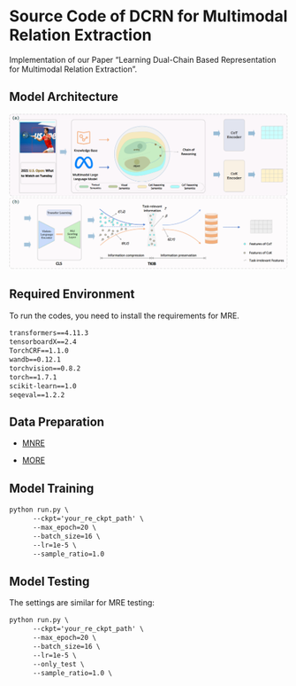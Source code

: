 # Source Code of DCRN for Multimodal Relation Extraction

Implementation of our Paper “Learning Dual-Chain Based Representation for Multimodal Relation Extraction”.



## Model Architecture

![overview](Figures/OVERVIEW_1.png)



## Required Environment

To run the codes, you need to install the requirements for MRE.

```
transformers==4.11.3
tensorboardX==2.4
TorchCRF==1.1.0
wandb==0.12.1
torchvision==0.8.2
torch==1.7.1
scikit-learn==1.0
seqeval==1.2.2
```

## Data Preparation

+  [MNRE](https://github.com/thecharm/MNRE)

* [MORE](https://github.com/NJUNLP/MORE)

  

## Model Training

```shell
python run.py \
      --ckpt='your_re_ckpt_path' \
      --max_epoch=20 \
      --batch_size=16 \
      --lr=1e-5 \
      --sample_ratio=1.0
```

## Model Testing

The settings are similar for MRE testing:


```shell
python run.py \
      --ckpt='your_re_ckpt_path' \
      --max_epoch=20 \
      --batch_size=16 \
      --lr=1e-5 \
      --only_test \
      --sample_ratio=1.0 \
```

